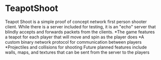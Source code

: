 # TeapotShoot
Teapot Shoot is a simple proof of concept network first person shooter client. While there is a server included for testing, it is an "echo" server that blindly accepts and forwards packets from the clients.
*The game features a teapot for each player that will move and spin as the player does
*A custom binary network protocol for communication between players
*Projectiles and collisions for shooting
Future planned features include walls, maps, and textures that can be sent from the server to the players

